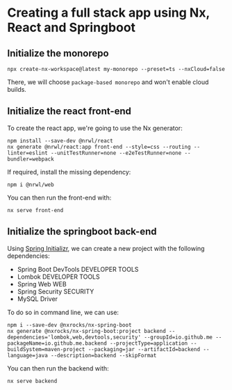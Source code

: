 # Creating a full stack app using Nx, React and Springboot

## Initialize the monorepo

```
npx create-nx-workspace@latest my-monorepo --preset=ts --nxCloud=false
```

There, we will choose `package-based monorepo` and won't enable cloud builds.

## Initialize the react front-end

To create the react app, we're going to use the Nx generator:

```
npm install --save-dev @nrwl/react
nx generate @nrwl/react:app front-end --style=css --routing --linter=eslint --unitTestRunner=none --e2eTestRunner=none --bundler=webpack
```

If required, install the missing dependency:

```
npm i @nrwl/web
```

You can then run the front-end with:

```
nx serve front-end
```

## Initialize the springboot back-end

Using [Spring Initializr](https://start.spring.io/), we can create a new project with the following dependencies:

- Spring Boot DevTools DEVELOPER TOOLS
- Lombok DEVELOPER TOOLS
- Spring Web WEB
- Spring Security SECURITY
- MySQL Driver

To do so in command line, we can use:

```
npm i --save-dev @nxrocks/nx-spring-boot
nx generate @nxrocks/nx-spring-boot:project backend --dependencies='lombok,web,devtools,security' --groupId=io.github.me --packageName=io.github.me.backend --projectType=application --buildSystem=maven-project --packaging=jar --artifactId=backend --language=java --description=backend --skipFormat
```

You can then run the backend with:

```
nx serve backend
```
